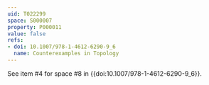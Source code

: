 ```yaml
---
uid: T022299
space: S000007
property: P000011
value: false
refs:
- doi: 10.1007/978-1-4612-6290-9_6
  name: Counterexamples in Topology
---
```



See item #4 for space #8 in {{doi:10.1007/978-1-4612-6290-9_6}}.
